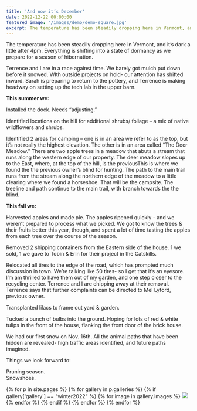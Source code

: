 ```yaml
---
title: 'And now it’s December'
date: 2022-12-22 00:00:00
featured_image: '/images/demo/demo-square.jpg'
excerpt: The temperature has been steadily dropping here in Vermont, and it’s dark a little after 4pm. Everything is shifting into a state of dormancy as we prepare for a season of hibernation.
---
```


The temperature has been steadily dropping here in Vermont, and it’s dark a little after 4pm. Everything is shifting into a state of dormancy as we prepare for a season of hibernation.

Terrence and I are in a race against time. We barely got mulch put down before it snowed. WIth outside projects on hold- our attention has shifted inward. Sarah is preparing to return to the pottery, and Terrence is making headway on setting up the tech lab in the upper barn.

**This summer we:**

Installed the dock. Needs “adjusting.”

Identified locations on the hill for additional shrubs/ foliage – a mix of native wildflowers and shrubs.

Identified 2 areas for camping – one is in an area we refer to as the top, but it’s not really the highest elevation. The other is in an area called “The Deer Meadow.”  There are two apple trees in a meadow that abuts a stream that runs along the western edge of our property. The deer meadow slopes up to the East, where, at the top of the hill, is the previousThis is where we found the the previous owner’s blind for hunting. The path to the main trail runs from the stream along the northern edge of the meadow to a little clearing where we found a horseshoe. That will be the campsite. The treeline and path continue to the main trail, with branch towards the the blind.

**This fall we:**

Harvested apples and made pie. The apples ripened quickly - and we weren’t prepared to process what we picked. We got to know the trees & their fruits better this year, though, and spent a lot of time tasting the apples from each tree over the course of the season.

Removed 2 shipping containers from the Eastern side of the house. 1 we sold, 1 we gave to Tobin & Erin for their project in the Catskills.

Relocated all tires to the edge of the road, which has prompted much discussion in town. We’re talking like 50 tires- so I get that it’s an eyesore. l’m am thrilled to have them out of my garden, and one step closer to the recycling center. Terrence and I are chipping away at their removal. Terrence says that further complaints can be directed to Mel Lyford, previous owner.

Transplanted lilacs to frame out yard & garden.

Tucked a bunch of bulbs into the ground. Hoping for lots of red & white tulips in the front of the house, flanking the front door of the brick house.

We had our first snow on Nov. 16th. All the animal paths that have been hidden are revealed- high traffic areas identified, and future paths imagined.

Things we look forward to:

Pruning season. \
Snowshoes.

<div class="gallery" data-columns="3">
{% for p in site.pages %}
    {% for gallery in p.galleries %}
    {% if gallery['gallery'] == "winter2022" %}
            {% for image in gallery.images %}
                <a href="/{{ site.gallery.dir }}/{{ gallery['gallery'] }}/{{ image.src }}"
                    data-pswp-width="{{ image.display_dimensions.width }}"
                    data-pswp-height="{{ image.display_dimensions.height }}"
                    ><img src="/{{ site.gallery.dir }}/{{ gallery['gallery'] }}/thumbs/{{ image.src }}" /></a>
            {% endfor %}
        {% endif %}
    {% endfor %}
{% endfor %}
</div>
